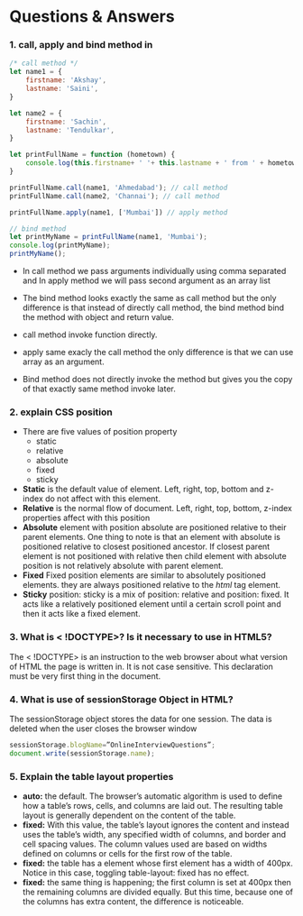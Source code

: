# Questions & Answers

### 1. call, apply and bind method in 
```JavaScript
/* call method */
let name1 = {
    firstname: 'Akshay',
    lastname: 'Saini',
}

let name2 = {
    firstname: 'Sachin',
    lastname: 'Tendulkar',
}

let printFullName = function (hometown) {
    console.log(this.firstname+ ' '+ this.lastname + ' from ' + hometown)
}

printFullName.call(name1, 'Ahmedabad'); // call method
printFullName.call(name2, 'Channai'); // call method

printFullName.apply(name1, ['Mumbai']) // apply method

// bind method
let printMyName = printFullName(name1, 'Mumbai');
console.log(printMyName);
printMyName();
```
* In call method we pass arguments individually using comma separated and In apply method we will pass second argument as an array list

* The bind method looks exactly the same as call method but the only difference is that instead of directly call method, the bind method bind the method with object and return value.

* call method invoke function directly.

* apply same exacly the call method the only difference is that we can use array as an argument.

* Bind method does not directly invoke the method but gives you the copy of that exactly same method invoke later. 

### 2. explain CSS position
* There are five values of position property
    * static
    * relative
    * absolute
    * fixed
    * sticky
* **Static** is the default value of element. Left, right, top, bottom and z-index do not affect with this element.
* **Relative** is the normal flow of document. Left, right, top, bottom, z-index properties affect with this position
* **Absolute** element with position absolute are positioned relative to their parent elements. One thing to note is that an element with absolute is positioned relative to closest positioned ancestor. If closest parent element is not positioned with relative then child element with absolute position is not relatively absolute with parent element.
* **Fixed** Fixed position elements are similar to absolutely positioned elements. they are always positioned relative to the *html* tag element.
* **Sticky** position: sticky is a mix of position: relative and position: fixed. It acts like a relatively positioned element until a certain scroll point and then it acts like a fixed element. 

### 3. What is < !DOCTYPE>? Is it necessary to use in HTML5?
The < !DOCTYPE> is an instruction to the web browser about what version of HTML the page is written in. It is not case sensitive. This declaration must be very first thing in the document.

### 4. What is use of sessionStorage Object in HTML?
The sessionStorage object stores the data for one session. The data is deleted when the user closes the browser window
```JavaScript
sessionStorage.blogName=”OnlineInterviewQuestions”;
document.write(sessionStorage.name);
```
### 5. Explain the table layout properties
* **auto:** the default. The browser’s automatic algorithm is used to define how a table’s rows, cells, and columns are laid out. The resulting table layout is generally dependent on the content of the table.
* **fixed:** With this value, the table’s layout ignores the content and instead uses the table’s width, any specified width of columns, and border and cell spacing values. The column values used are based on widths defined on columns or cells for the first row of the table.
* **fixed:** the table has a <colgroup> element whose first <col> element has a width of 400px. Notice in this case, toggling table-layout: fixed has no effect.
* **fixed:** the same thing is happening; the first column is set at 400px then the remaining columns are divided equally. But this time, because one of the columns has extra content, the difference is noticeable.
